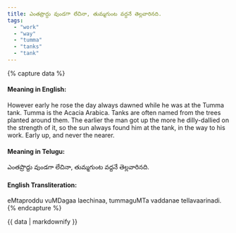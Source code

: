 ```yaml
---
title: ఎంతప్రొద్దు వుండగా లేచినా, తుమ్మగుంట వద్దనే తెల్లవారినది.
tags:
  - "work"
  - "way"
  - "tumma"
  - "tanks"
  - "tank"
---
```


{% capture data %}
#### Meaning in English:
However early he rose the day always dawned while he was at the Tumma tank.
Tumma is the Acacia Arabica. Tanks are often named from the trees planted around them. The earlier the man got up the more he dilly-dallied on the strength of it, so the sun always found him at the tank, in the way to his work.
Early up, and never the nearer.

#### Meaning in Telugu:
ఎంతప్రొద్దు వుండగా లేచినా, తుమ్మగుంట వద్దనే తెల్లవారినది.

#### English Transliteration:
eMtaproddu vuMDagaa laechinaa, tummaguMTa vaddanae tellavaarinadi.
{% endcapture %}

{{ data | markdownify }}

